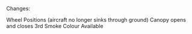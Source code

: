 Changes:

Wheel Positions (aircraft no longer sinks through ground)
Canopy opens and closes
3rd Smoke Colour Available

